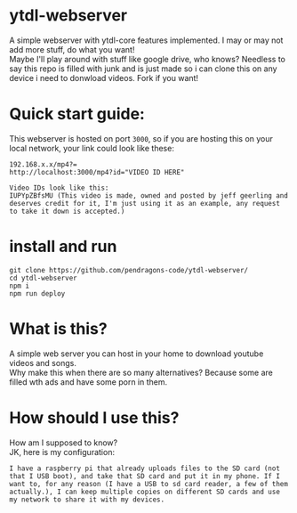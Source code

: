 # ytdl-webserver
A simple webserver with ytdl-core features implemented. I may or may not add more stuff, do what you want!        
Maybe I'll play around with stuff like google drive, who knows? Needless to say this repo is filled with junk and is just made so i can clone this on any device i need to donwload videos. Fork if you want!


# Quick start guide:
This webserver is hosted on port `3000`, so if you are hosting this on your local network, your link could look like these:
```
192.168.x.x/mp4?=
http://localhost:3000/mp4?id="VIDEO ID HERE"

Video IDs look like this:
IUPYpZBfsMU (This video is made, owned and posted by jeff geerling and deserves credit for it, I'm just using it as an example, any request to take it down is accepted.)
```
# install and run

```
git clone https://github.com/pendragons-code/ytdl-webserver/
cd ytdl-webserver
npm i
npm run deploy
```
# What is this?
A simple web server you can host in your home to download youtube videos and songs.        
Why make this when there are so many alternatives? Because some are filled wth ads and have some porn in them.

# How should I use this?
How am I supposed to know?      
JK, here is my configuration:
```
I have a raspberry pi that already uploads files to the SD card (not that I USB boot), and take that SD card and put it in my phone. If I want to, for any reason (I have a USB to sd card reader, a few of them actually.), I can keep multiple copies on different SD cards and use my network to share it with my devices.
```
